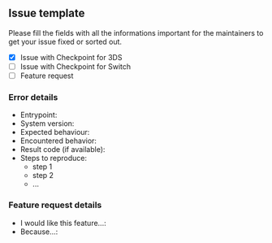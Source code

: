 ## Issue template

Please fill the fields with all the informations important for the maintainers to get your issue fixed or sorted out.

* [x] Issue with Checkpoint for 3DS
* [ ] Issue with Checkpoint for Switch
* [ ] Feature request

### Error details

* Entrypoint:
* System version:
* Expected behaviour:
* Encountered behavior:
* Result code (if available):
* Steps to reproduce:
  * step 1
  * step 2
  * ...
  
### Feature request details

* I would like this feature...:
* Because...:
